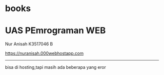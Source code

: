 # books
UAS PEmrograman WEB 
=====================
Nur Anisah
K3517046
B

https://nuranisah.000webhostapp.com





-----------------------------------------------------
bisa di hosting,tapi masih ada beberapa yang eror
